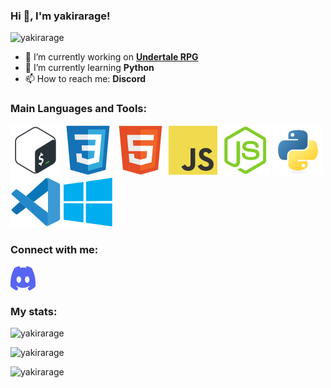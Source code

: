 ### Hi 👋, I'm yakirarage!

![yakirarage](https://komarev.com/ghpvc/?username=yakirarage&label=Profile%20views&color=0e75b6&style=for-the-badge)

- 🔭 I’m currently working on [**Undertale RPG**](https://github.com/Undertale-RPG/Undertale-RPG)
- 🌱 I’m currently learning **Python**
- 📫 How to reach me: **Discord**

### Main Languages and Tools:

[![bash](icons/bash.svg)](https://www.gnu.org/software/bash/)
[![css](icons/css.svg)](https://www.w3schools.com/css/)
[![html](icons/html.svg)](https://www.w3.org/html/)
[![javascript](icons/javascript.svg)](https://developer.mozilla.org/en-US/docs/Web/JavaScript)
[![nodejs](icons/nodejs.svg)](https://nodejs.org)
[![python](icons/python.svg)](https://www.python.org)
[![vscode](icons/vscode.svg)](https://code.visualstudio.com/)
[![windows](icons/windows.svg)](https://www.microsoft.com/en-us/windows)

### Connect with me:

<a href='https://discord.com/users/536538183555481601' target='_blank'><img align="center" src="icons/discord.svg" alt="yakirarage" height="40" width="40"></a>

### My stats:

![yakirarage](https://github-readme-stats.vercel.app/api/top-langs?username=yakirarage&show_icons=true&locale=en&layout=compact&theme=vue-dark)


![yakirarage](https://github-readme-stats.vercel.app/api?username=yakirarage&show_icons=true&locale=en&theme=vue-dark)


![yakirarage](https://github-readme-streak-stats.herokuapp.com/?user=yakirarage&theme=vue-dark)